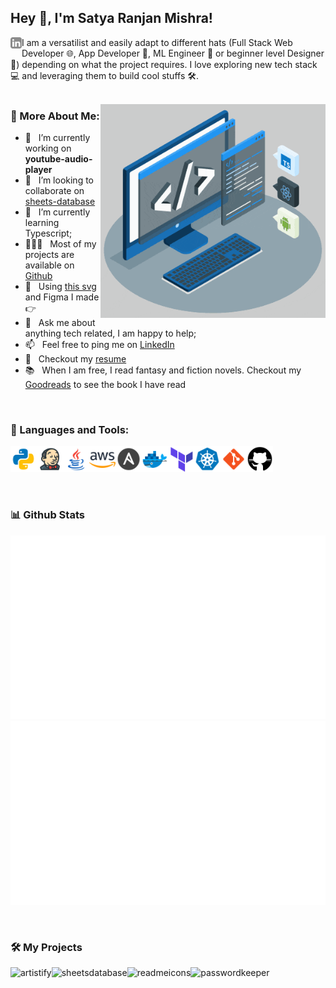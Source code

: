 ## Hey 👋, I'm Satya Ranjan Mishra!
<a href='https://www.linkedin.com/in/satya-mishra-6a86361a6/'><img align='left' alt="linkedin" src="https://raw.githubusercontent.com/satyaranjan123/satyaranjan123/ba8c014868685ecf4a07d7a10f651bb899d5e681/assets/linkedin.svg" height='18px'/></a>


I am a versatilist and easily adapt to different hats (Full Stack Web Developer 🌐, App Developer 📱, ML Engineer 🤖 or beginner level Designer 🎨) depending on what the project requires. I love exploring new tech stack 💻 and leveraging them to build cool stuffs 🛠️. 
<br/>
<br/>

<img align="right" alt="GIF" src="https://raw.githubusercontent.com/satyaranjan123/satyaranjan123/main/techstack.gif" width="360px"/>
  
### 🧐 More About Me:

- 🔭 &nbsp; I’m currently working on **youtube-audio-player**
- 🤝 &nbsp; I’m looking to collaborate on [sheets-database](https://github.com/rahul-jha98/sheets-database)
- 🌱 &nbsp; I’m currently learning Typescript; 
- 👨🏻‍💻 &nbsp; Most of my projects are available on [Github](https://github.com/rahul-jha98?tab=repositories)
- 🎨 &nbsp; Using [this svg](https://storyset.com/illustration/javascript-frameworks/amico) and Figma I made 👉
- 💬 &nbsp; Ask me about anything tech related, I am happy to help;
- 📫 &nbsp; Feel free to ping me on [LinkedIn](https://www.linkedin.com/in/rahul-jha98/)
- 📝 &nbsp; Checkout my [resume](https://drive.google.com/file/d/1ZpR5pVBTnl_Qybq7GE3MGy1SB1JehVSE/view?usp=sharing)
- 📚 &nbsp; When I am free, I read fantasy and fiction novels. Checkout my [Goodreads](https://www.goodreads.com/rahul-jha98) to see the book I have read

<br>

### 🔨 Languages and Tools:
<a href="https://www.python.org" target="_blank"><img align="left" alt="Python" height ="42px" src="https://raw.githubusercontent.com/satyaranjan123/satyaranjan123/f45af08b4b7775996490f92ad2dd04e067687ccf/assets/icons8-python.svg"></a>
<a href="https://www.jenkins.io/" target="_blank"> <img align="left" alt="Android" height ="42px" src="https://raw.githubusercontent.com/satyaranjan123/satyaranjan123/f45af08b4b7775996490f92ad2dd04e067687ccf/assets/icons8-jenkins.svg"> </a>
<a href="https://www.java.com" target="_blank"><img align="left" alt="Java" height ="42px" src="https://raw.githubusercontent.com/satyaranjan123/satyaranjan123/f45af08b4b7775996490f92ad2dd04e067687ccf/assets/icons8-java.svg"></a>
<a href="https://aws.amazon.com/" target="_blank"> <img align="left" src="https://raw.githubusercontent.com/satyaranjan123/satyaranjan123/f45af08b4b7775996490f92ad2dd04e067687ccf/assets/icons8-amazon-web-services.svg" height ="42px"/> </a>
<a href="https://www.ansible.com/" target="_blank"> <img align="left" alt="JavaScript" height ="42px"  src="https://raw.githubusercontent.com/satyaranjan123/satyaranjan123/f45af08b4b7775996490f92ad2dd04e067687ccf/assets/icons8-ansible.svg"> </a>
<a href="https://www.docker.com/" target="_blank"><img align="left" alt="Typescirpt" height ="42px" src="https://raw.githubusercontent.com/satyaranjan123/satyaranjan123/f45af08b4b7775996490f92ad2dd04e067687ccf/assets/icons8-docker.svg"></a>
<a href="https://www.terraform.io/" target="_blank"> <img align="left" alt="React" height ="42px" src="https://raw.githubusercontent.com/satyaranjan123/satyaranjan123/f45af08b4b7775996490f92ad2dd04e067687ccf/assets/icons8-terraform.svg"></a>
<a href="https://kubernetes.io/" target="_blank"><img align="left" alt="Node.js" height ="42px" src="https://raw.githubusercontent.com/satyaranjan123/satyaranjan123/f45af08b4b7775996490f92ad2dd04e067687ccf/assets/icons8-kubernetes.svg"></a>
<a href="https://git-scm.com/" target="_blank"> <img src="https://raw.githubusercontent.com/satyaranjan123/satyaranjan123/f45af08b4b7775996490f92ad2dd04e067687ccf/assets/icons8-git.svg" align="left" alt="git" height='42px'/> </a>
<a href="https://www.github.com/" target="_blank"> <img src="https://raw.githubusercontent.com/satyaranjan123/satyaranjan123/f45af08b4b7775996490f92ad2dd04e067687ccf/assets/icons8-github.svg" height='42px'/> </a>

<br>


### 📊 Github Stats
<a href='https://github.com/rahul-jha98/github-stats-transparent'>
  
![Stats Overview](https://raw.githubusercontent.com/rahul-jha98/github-stats-transparent/output/generated/overview.svg)
![Most Used Languages](https://raw.githubusercontent.com/rahul-jha98/github-stats-transparent/output/generated/languages.svg)

</a>

<br>

### 🛠️ My Projects
<a href="https://github.com/rahul-jha98/Artistify.ai" target="_blank"> <img alt="artistify" src="./projects/artistify.svg" height="68" align="left"> </a>
<a href="https://github.com/rahul-jha98/sheets-database" target="_blank"> <img alt="sheetsdatabase" src="./projects/sheetsdatabase.svg"  height="68" align="left"> </a>
<a href="https://github.com/rahul-jha98/README_icons" target="_blank"> <img alt="readmeicons" src="./projects/readmeicons.svg" height="68" align="left"> </a>
<a href="https://github.com/rahul-jha98/PasswordKeeper" target="_blank"> <img alt="passwordkeeper" src="./projects/passwordkeeper.svg" height="68" align="left"> </a>
